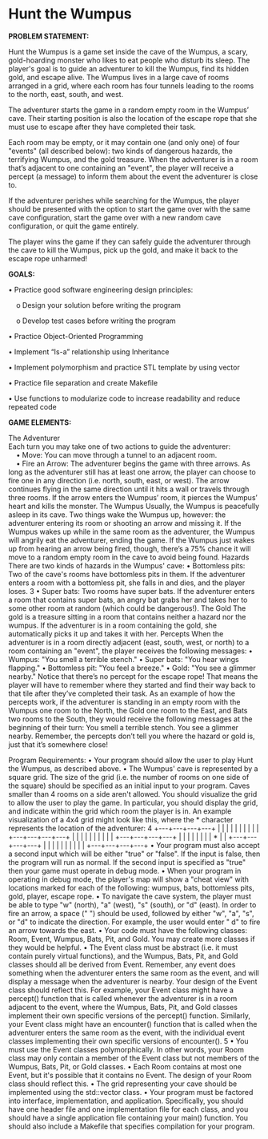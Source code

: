 # Hunt the Wumpus

**PROBLEM STATEMENT:**

Hunt the Wumpus is a game set inside the cave of the Wumpus, a scary, gold-hoarding monster who likes to eat people who disturb its sleep. The player's goal is to guide an adventurer to kill the Wumpus, find its hidden gold, and escape alive. The Wumpus lives in a large cave of rooms arranged in a grid, where each room has four tunnels leading to the rooms to the north, east, south, and west.  

The adventurer starts the game in a random empty room in the Wumpus’ cave. Their starting position is also the location of the escape rope that she must use to escape after they have completed their task.   

Each room may be empty, or it may contain one (and only one) of four "events" (all described below): two kinds of dangerous hazards, the terrifying Wumpus, and the gold treasure. When the adventurer is in a room that’s adjacent to one containing an "event", the player will receive a percept (a message) to inform them about the event the adventurer is close to.   

If the adventurer perishes while searching for the Wumpus, the player should be presented with the option to start the game over with the same cave configuration, start the game over with a new random cave configuration, or quit the game entirely.   

The player wins the game if they can safely guide the adventurer through the cave to kill the Wumpus, pick up the gold, and make it back to the escape rope unharmed!

**GOALS:**

• Practice good software engineering design principles:  

&nbsp;&nbsp;&nbsp;&nbsp;o Design your solution before writing the program  

&nbsp;&nbsp;&nbsp;&nbsp;o Develop test cases before writing the program  

• Practice Object-Oriented Programming  

• Implement “Is-a” relationship using Inheritance  

• Implement polymorphism and practice STL template by using vector  

• Practice file separation and create Makefile  

• Use functions to modularize code to increase readability and reduce repeated code  

**GAME ELEMENTS:**

The Adventurer  
Each turn you may take one of two actions to guide the adventurer:  
&nbsp;&nbsp;&nbsp;&nbsp;• Move: You can move through a tunnel to an adjacent room.  
&nbsp;&nbsp;&nbsp;&nbsp;• Fire an Arrow: The adventurer begins the game with three arrows. As long as the
adventurer still has at least one arrow, the player can choose to fire one in any direction
(i.e. north, south, east, or west). The arrow continues flying in the same direction until it
hits a wall or travels through three rooms. If the arrow enters the Wumpus’ room, it
pierces the Wumpus’ heart and kills the monster.
The Wumpus
Usually, the Wumpus is peacefully asleep in its cave. Two things wake the Wumpus up,
however: the adventurer entering its room or shooting an arrow and missing it. If the Wumpus
wakes up while in the same room as the adventurer, the Wumpus will angrily eat the adventurer,
ending the game. If the Wumpus just wakes up from hearing an arrow being fired, though,
there’s a 75% chance it will move to a random empty room in the cave to avoid being found.
Hazards
There are two kinds of hazards in the Wumpus' cave:
• Bottomless pits: Two of the cave's rooms have bottomless pits in them. If the
adventurer enters a room with a bottomless pit, she falls in and dies, and the player
loses.
3
• Super bats: Two rooms have super bats. If the adventurer enters a room that contains
super bats, an angry bat grabs her and takes her to some other room at random (which
could be dangerous!).
The Gold
The gold is a treasure sitting in a room that contains neither a hazard nor the wumpus. If the
adventurer is in a room containing the gold, she automatically picks it up and takes it with her.
Percepts
When the adventurer is in a room directly adjacent (east, south, west, or north) to a room
containing an "event", the player receives the following messages:
• Wumpus: "You smell a terrible stench."
• Super bats: "You hear wings flapping."
• Bottomless pit: "You feel a breeze."
• Gold: "You see a glimmer nearby."
Notice that there’s no percept for the escape rope! That means the player will have to remember
where they started and find their way back to that tile after they’ve completed their task.
As an example of how the percepts work, if the adventurer is standing in an empty room with the
Wumpus one room to the North, the Gold one room to the East, and Bats two rooms to the
South, they would receive the following messages at the beginning of their turn:
You smell a terrible stench.
You see a glimmer nearby.
Remember, the percepts don’t tell you where the hazard or gold is, just that it’s somewhere
close!

Program Requirements:
• Your program should allow the user to play Hunt the Wumpus, as described above.
• The Wumpus' cave is represented by a square grid. The size of the grid (i.e. the number
of rooms on one side of the square) should be specified as an initial input to your
program. Caves smaller than 4 rooms on a side aren't allowed. You should visualize the
grid to allow the user to play the game. In particular, you should display the grid, and
indicate within the grid which room the player is in. An example visualization of a 4x4 grid
might look like this, where the * character represents the location of the adventurer:
4
+---+---+---+---+
| | | | |
| | | | |
+---+---+---+---+
| | | | |
| | | | |
+---+---+---+---+
| | | | |
| | | * | |
+---+---+---+---+
| | | | |
| | | | |
+---+---+---+---+
• Your program must also accept a second input which will be either "true" or "false". If the
input is false, then the program will run as normal. If the second input is specified as
"true" then your game must operate in debug mode.
• When your program in operating in debug mode, the player's map will show a "cheat
view" with locations marked for each of the following: wumpus, bats, bottomless pits,
gold, player, escape rope.
• To navigate the cave system, the player must be able to type "w" (north), "a" (west), "s"
(south), or "d" (east). In order to fire an arrow, a space (" ") should be used, followed by
either "w", "a", "s", or "d" to indicate the direction. For example, the user would enter " d"
to fire an arrow towards the east.
• Your code must have the following classes: Room, Event, Wumpus, Bats, Pit, and
Gold. You may create more classes if they would be helpful.
• The Event class must be abstract (i.e. it must contain purely virtual functions), and the
Wumpus, Bats, Pit, and Gold classes should all be derived from Event. Remember,
any event does something when the adventurer enters the same room as the event, and
will display a message when the adventurer is nearby. Your design of the Event class
should reflect this. For example, your Event class might have a percept() function
that is called whenever the adventurer is in a room adjacent to the event, where the
Wumpus, Bats, Pit, and Gold classes implement their own specific versions of the
percept() function. Similarly, your Event class might have an encounter() function
that is called when the adventurer enters the same room as the event, with the individual
event classes implementing their own specific versions of encounter().
5
• You must use the Event classes polymorphically. In other words, your Room class
may only contain a member of the Event class but not members of the Wumpus, Bats,
Pit, or Gold classes.
• Each Room contains at most one Event, but it's possible that it contains no Event. The
design of your Room class should reflect this.
• The grid representing your cave should be implemented using the std::vector class.
• Your program must be factored into interface, implementation, and application.
Specifically, you should have one header file and one implementation file for each class,
and you should have a single application file containing your main() function. You
should also include a Makefile that specifies compilation for your program.
